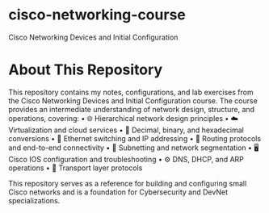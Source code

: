 # cisco-networking-course
Cisco Networking Devices and Initial Configuration

# About This Repository

This repository contains my notes, configurations, and lab exercises from the Cisco Networking Devices and Initial Configuration course. The course provides an intermediate understanding of network design, structure, and operations, covering:
	•	🌐 Hierarchical network design principles
	•	☁️ Virtualization and cloud services
	•	🔢 Decimal, binary, and hexadecimal conversions
	•	🔗 Ethernet switching and IP addressing
	•	📡 Routing protocols and end-to-end connectivity
	•	📌 Subnetting and network segmentation
	•	🖥 Cisco IOS configuration and troubleshooting
	•	⚙️ DNS, DHCP, and ARP operations
	•	🔄 Transport layer protocols

This repository serves as a reference for building and configuring small Cisco networks and is a foundation for Cybersecurity and DevNet specializations.
